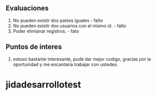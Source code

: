

## Evaluaciones
1. No pueden existir dos paises iguales - falto
2. No pueden existir dos usuarios con el mismo id. - falto
8. Poder elimianar registros. - fato

## Puntos de interes

1. estuvo bastante interesante, pude dar mejor codigo, gracias por la oportunidad y me encantaria trabajar con ustedes.

      
        
       
     
# jidadesarrollotest
